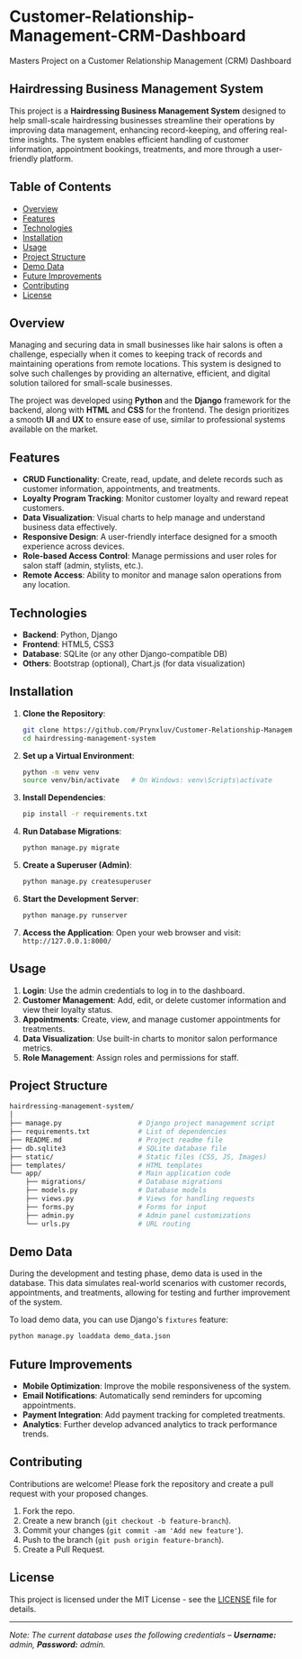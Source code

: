 # Customer-Relationship-Management-CRM-Dashboard
Masters Project on a Customer Relationship Management (CRM) Dashboard


## Hairdressing Business Management System

This project is a **Hairdressing Business Management System** designed to help small-scale hairdressing businesses streamline their operations by improving data management, enhancing record-keeping, and offering real-time insights. The system enables efficient handling of customer information, appointment bookings, treatments, and more through a user-friendly platform.

## Table of Contents

- [Overview](#overview)
- [Features](#features)
- [Technologies](#technologies)
- [Installation](#installation)
- [Usage](#usage)
- [Project Structure](#project-structure)
- [Demo Data](#demo-data)
- [Future Improvements](#future-improvements)
- [Contributing](#contributing)
- [License](#license)

## Overview

Managing and securing data in small businesses like hair salons is often a challenge, especially when it comes to keeping track of records and maintaining operations from remote locations. This system is designed to solve such challenges by providing an alternative, efficient, and digital solution tailored for small-scale businesses.

The project was developed using **Python** and the **Django** framework for the backend, along with **HTML** and **CSS** for the frontend. The design prioritizes a smooth **UI** and **UX** to ensure ease of use, similar to professional systems available on the market.

## Features

- **CRUD Functionality**: Create, read, update, and delete records such as customer information, appointments, and treatments.
- **Loyalty Program Tracking**: Monitor customer loyalty and reward repeat customers.
- **Data Visualization**: Visual charts to help manage and understand business data effectively.
- **Responsive Design**: A user-friendly interface designed for a smooth experience across devices.
- **Role-based Access Control**: Manage permissions and user roles for salon staff (admin, stylists, etc.).
- **Remote Access**: Ability to monitor and manage salon operations from any location.

## Technologies

- **Backend**: Python, Django
- **Frontend**: HTML5, CSS3
- **Database**: SQLite (or any other Django-compatible DB)
- **Others**: Bootstrap (optional), Chart.js (for data visualization)

## Installation

1. **Clone the Repository**:
   ```bash
   git clone https://github.com/Prynxluv/Customer-Relationship-Management-CRM-Dashboard.git
   cd hairdressing-management-system
   ```

2. **Set up a Virtual Environment**:
   ```bash
   python -m venv venv
   source venv/bin/activate   # On Windows: venv\Scripts\activate
   ```

3. **Install Dependencies**:
   ```bash
   pip install -r requirements.txt
   ```

4. **Run Database Migrations**:
   ```bash
   python manage.py migrate
   ```

5. **Create a Superuser (Admin)**:
   ```bash
   python manage.py createsuperuser
   ```

6. **Start the Development Server**:
   ```bash
   python manage.py runserver
   ```

7. **Access the Application**:
   Open your web browser and visit: `http://127.0.0.1:8000/`

## Usage

1. **Login**: Use the admin credentials to log in to the dashboard.
2. **Customer Management**: Add, edit, or delete customer information and view their loyalty status.
3. **Appointments**: Create, view, and manage customer appointments for treatments.
4. **Data Visualization**: Use built-in charts to monitor salon performance metrics.
5. **Role Management**: Assign roles and permissions for staff.

## Project Structure

```bash
hairdressing-management-system/
│
├── manage.py                   # Django project management script
├── requirements.txt            # List of dependencies
├── README.md                   # Project readme file
├── db.sqlite3                  # SQLite database file
├── static/                     # Static files (CSS, JS, Images)
├── templates/                  # HTML templates
└── app/                        # Main application code
    ├── migrations/             # Database migrations
    ├── models.py               # Database models
    ├── views.py                # Views for handling requests
    ├── forms.py                # Forms for input
    ├── admin.py                # Admin panel customizations
    └── urls.py                 # URL routing
```

## Demo Data

During the development and testing phase, demo data is used in the database. This data simulates real-world scenarios with customer records, appointments, and treatments, allowing for testing and further improvement of the system.

To load demo data, you can use Django's `fixtures` feature:
```bash
python manage.py loaddata demo_data.json
```

## Future Improvements

- **Mobile Optimization**: Improve the mobile responsiveness of the system.
- **Email Notifications**: Automatically send reminders for upcoming appointments.
- **Payment Integration**: Add payment tracking for completed treatments.
- **Analytics**: Further develop advanced analytics to track performance trends.

## Contributing

Contributions are welcome! Please fork the repository and create a pull request with your proposed changes.

1. Fork the repo.
2. Create a new branch (`git checkout -b feature-branch`).
3. Commit your changes (`git commit -am 'Add new feature'`).
4. Push to the branch (`git push origin feature-branch`).
5. Create a Pull Request.

## License

This project is licensed under the MIT License - see the [LICENSE](LICENSE) file for details.

---

*Note: The current database uses the following credentials – **Username:** admin, **Password:** admin.*




